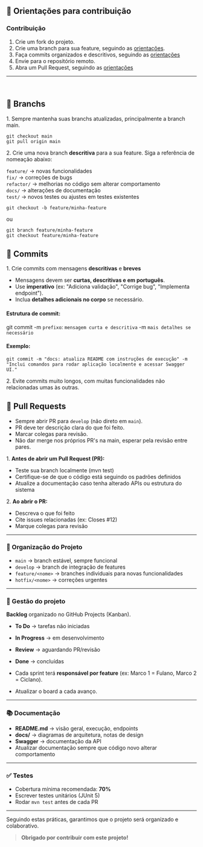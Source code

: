 ## 🤝 Orientações para contribuição

### Contribuição
1. Crie um fork do projeto.
2. Crie uma branch para sua feature, seguindo as [orientações](https://github.com/eadaianne/projeto-computacao-ubiqua-2025-2/blob/master/contributing.md#branchs).
3. Faça commits organizados e descritivos, seguindo as [orientações](https://github.com/eadaianne/projeto-computacao-ubiqua-2025-2/blob/master/contributing.md#commits)
4. Envie para o repositório remoto.
5. Abra um Pull Request, seguindo as [orientações](https://github.com/eadaianne/projeto-computacao-ubiqua-2025-2/blob/master/contributing.md#pull-requests)
---
</br>

## 📝 Branchs

1\. Sempre mantenha suas branchs atualizadas, principalmente a branch main.
```
git checkout main
git pull origin main
```
2\. Crie uma nova branch **descritiva** para a sua feature. Siga a referência de nomeação abaixo:

`feature/` → novas funcionalidades   
`fix/` → correções de bugs  
`refactor/` → melhorias no código sem alterar comportamento  
`docs/` → alterações de documentação  
`test/` → novos testes ou ajustes em testes existentes  

```
git checkout -b feature/minha-feature
```
ou

```
git branch feature/minha-feature
git checkout feature/minha-feature
```

## 📝 Commits
1\. Crie commits com mensagens **descritivas** e **breves**
- Mensagens devem ser **curtas, descritivas e em português**.
- Use **imperativo** (ex: "Adiciona validação", "Corrige bug", "Implementa endpoint").
- Inclua **detalhes adicionais no corpo** se necessário.

#### Estrutura de commit: 
git commit -m `prefixo`: `mensagem curta e descritiva` -m `mais detalhes se necessário`

#### Exemplo:
```
git commit -m "docs: atualiza README com instruções de execução" -m "Inclui comandos para rodar aplicação localmente e acessar Swagger UI."
```

2\. Evite commits muito longos, com muitas funcionalidades não relacionadas umas às outras.

## 📝 Pull Requests
- Sempre abrir PR para `develop` (não direto em `main`).
- PR deve ter descrição clara do que foi feito.
- Marcar colegas para revisão.
- Não dar merge nos próprios PR's na main, esperar pela revisão entre pares.

1\. **Antes de abrir um Pull Request (PR):**

- Teste sua branch localmente (mvn test)
- Certifique-se de que o código está seguindo os padrões definidos
- Atualize a documentação caso tenha alterado APIs ou estrutura do sistema

2\. **Ao abrir o PR:**

- Descreva o que foi feito
- Cite issues relacionadas (ex: Closes #12)
- Marque colegas para revisão
---
### 📂 Organização do Projeto

- `main` → branch estável, sempre funcional
- `develop` → branch de integração de features
- `feature/<nome>` → branches individuais para novas funcionalidades
- `hotfix/<nome>` → correções urgentes
---

### 📂 Gestão do projeto

 **Backlog** organizado no GitHub Projects (Kanban).  
  - **To Do** → tarefas não iniciadas  
  - **In Progress** → em desenvolvimento  
  - **Review** → aguardando PR/revisão  
  - **Done** → concluídas  

- Cada sprint terá **responsável por feature** (ex: Marco 1 = Fulano, Marco 2 = Ciclano).
- Atualizar o board a cada avanço.
--- 

### 📚 Documentação

- **README.md** → visão geral, execução, endpoints
- **docs/** → diagramas de arquitetura, notas de design
- **Swagger** → documentação da API
- Atualizar documentação sempre que código novo alterar comportamento

---

### ✅ Testes

- Cobertura mínima recomendada: **70%**
- Escrever testes unitários (JUnit 5)
- Rodar `mvn test` antes de cada PR

---

Seguindo estas práticas, garantimos que o projeto será organizado e colaborativo.

> **Obrigado por contribuir com este projeto!**